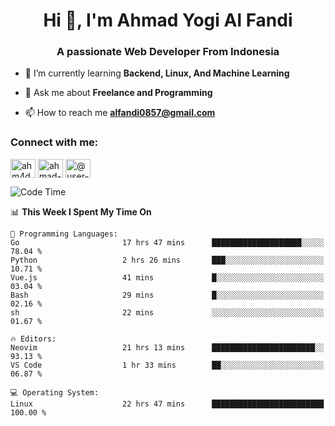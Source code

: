 <h1 align="center">Hi 👋, I'm Ahmad Yogi Al Fandi</h1>
<h3 align="center">A passionate Web Developer From Indonesia</h3>

- 🌱 I’m currently learning **Backend, Linux, And Machine Learning**

- 💬 Ask me about **Freelance and Programming**

- 📫 How to reach me **<alfandi0857@gmail.com>**

<h3 align="left">Connect with me:</h3>
<p align="left">
<a href="https://instagram.com/ahyalfan" target="blank"><img align="center" src="https://raw.githubusercontent.com/rahuldkjain/github-profile-readme-generator/master/src/images/icons/Social/instagram.svg" alt="ahm4d_alf" height="30" width="40" /></a>
  <a href="https://linkedin.com/in/ahmad-yogi-al-fandi" target="blank"><img align="center" src="https://raw.githubusercontent.com/rahuldkjain/github-profile-readme-generator/master/src/images/icons/Social/linked-in-alt.svg" alt="ahmad-yogi-al-fandi" height="30" width="40" /></a>
<a href="https://www.youtube.com/channel/UCLI1Dos-XvgatVk20PHrq2A" target="blank"><img align="center" src="https://raw.githubusercontent.com/rahuldkjain/github-profile-readme-generator/master/src/images/icons/Social/youtube.svg" alt="@user-et3bg8ny5g" height="30" width="40" /></a>
</p>

<!--START_SECTION:waka-->
![Code Time](http://img.shields.io/badge/Code%20Time-179%20hrs%2035%20mins-blue)

📊 **This Week I Spent My Time On** 

```text
💬 Programming Languages: 
Go                       17 hrs 47 mins      ████████████████████░░░░░   78.04 % 
Python                   2 hrs 26 mins       ███░░░░░░░░░░░░░░░░░░░░░░   10.71 % 
Vue.js                   41 mins             █░░░░░░░░░░░░░░░░░░░░░░░░   03.04 % 
Bash                     29 mins             █░░░░░░░░░░░░░░░░░░░░░░░░   02.16 % 
sh                       22 mins             ░░░░░░░░░░░░░░░░░░░░░░░░░   01.67 % 

🔥 Editors: 
Neovim                   21 hrs 13 mins      ███████████████████████░░   93.13 % 
VS Code                  1 hr 33 mins        ██░░░░░░░░░░░░░░░░░░░░░░░   06.87 % 

💻 Operating System: 
Linux                    22 hrs 47 mins      █████████████████████████   100.00 % 
```


<!--END_SECTION:waka-->
